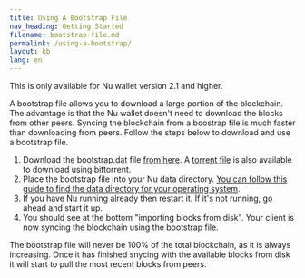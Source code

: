 ```yaml
---
title: Using A Bootstrap File
nav_heading: Getting Started
filename: bootstrap-file.md
permalink: /using-a-bootstrap/
layout: kb
lang: en
---
```


This is only available for Nu wallet version 2.1 and higher.

A bootstrap file allows you to download a large portion of the blockchain. The advantage is that the Nu wallet doesn't need to download the blocks from other peers. Syncing the blockchain from a boostrap file is much faster than downloading from peers. Follow the steps below to download and use a bootstrap file.

 1. Download the bootstrap.dat file [from here](https://docs.google.com/uc?id=0B96pmq-lU9NQTUlqYjY5S2xNNzQ&export=download). A [torrent file](https://bitbucket.org/JordanLeePeershares/nubit/downloads/NuBootstrap012616.torrent) is also available to download using bittorrent. 
 1. Place the bootstrap file into your Nu data directory. [You can follow this guide to find the data directory for your operating system](https://docs.nubits.com/creating-conf-file/#find-the-nu-data-directory).
 1. If you have Nu running already then restart it. If it's not running, go ahead and start it up.
 1. You should see at the bottom "importing blocks from disk". Your client is now syncing the blockchain using the bootstrap file.
 
The bootstrap file will never be 100% of the total blockchain, as it is always increasing. Once it has finished snycing with the available blocks from disk it will start to pull the most recent blocks from peers.

